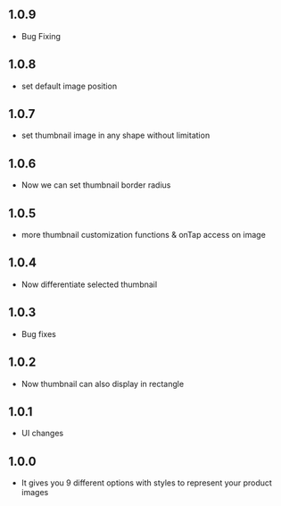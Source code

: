 ## 1.0.9
- Bug Fixing

## 1.0.8
- set default image position 

## 1.0.7
- set thumbnail image in any shape without limitation 

## 1.0.6
- Now we can set thumbnail border radius

## 1.0.5
- more thumbnail customization functions & onTap access on image

## 1.0.4 

- Now differentiate selected thumbnail

## 1.0.3

- Bug fixes

## 1.0.2

- Now thumbnail can also display in rectangle

## 1.0.1

- UI changes

## 1.0.0

- It gives you 9 different options with styles to represent your product images
